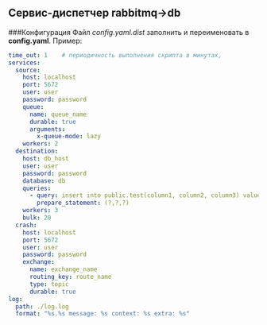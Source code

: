 Сервис-диспетчер rabbitmq->db
---
###Конфигурация
Файл *config.yaml.dist* заполнить и переименовать в **config.yaml**. Пример:
```yaml
time_out: 1    # периодичность выполнения скрипта в минутах,
services:
  source:
    host: localhost
    port: 5672
    user: user
    password: password
    queue:
      name: queue_name
      durable: true
      arguments:
        x-queue-mode: lazy
    workers: 2
  destination:
    host: db_host
    user: user
    password: password
    database: db
    queries:
      - query: insert into public.test(column1, column2, column3) values %s
        prepare_statement: (?,?,?)
    workers: 3
    bulk: 20
  crash:
    host: localhost
    port: 5672
    user: user
    password: password
    exchange:
      name: exchange_name
      routing_key: route_name
      type: topic
      durable: true
log:
  path: ./log.log
  format: "%s.%s message: %s context: %s extra: %s"
```